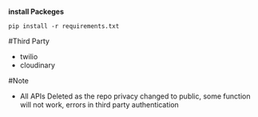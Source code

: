 **install Packeges**
```
pip install -r requirements.txt
```

#Third Party
* twilio 
* cloudinary 

#Note
* All APIs Deleted as the repo privacy changed to public, some function will not work, errors in third party authentication
